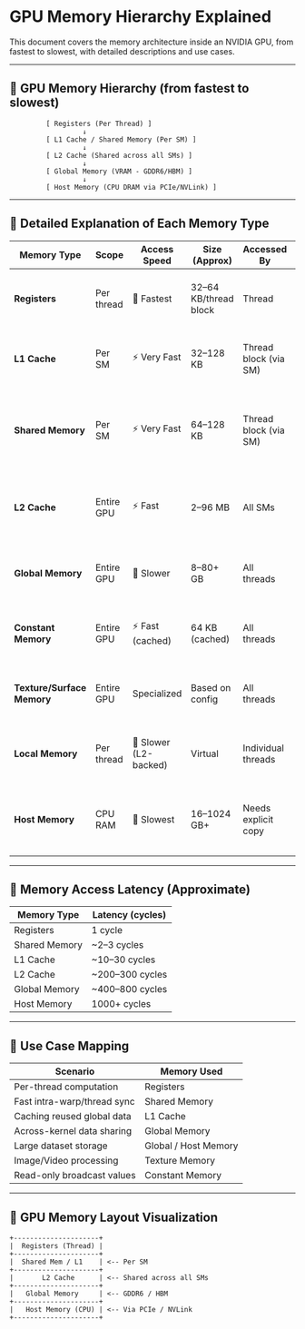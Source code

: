 
# GPU Memory Hierarchy Explained

This document covers the memory architecture inside an NVIDIA GPU, from fastest to slowest, with detailed descriptions and use cases.

---

## 🧠 GPU Memory Hierarchy (from fastest to slowest)

```
         [ Registers (Per Thread) ]
                  ↓
         [ L1 Cache / Shared Memory (Per SM) ]
                  ↓
         [ L2 Cache (Shared across all SMs) ]
                  ↓
         [ Global Memory (VRAM - GDDR6/HBM) ]
                  ↓
         [ Host Memory (CPU DRAM via PCIe/NVLink) ]
```

---

## 📘 Detailed Explanation of Each Memory Type

| Memory Type       | Scope          | Access Speed      | Size (Approx)        | Accessed By         | Use Case                                                                 |
|-------------------|----------------|-------------------|-----------------------|----------------------|--------------------------------------------------------------------------|
| **Registers**      | Per thread     | 🚀 Fastest         | 32–64 KB/thread block | Thread               | Store local thread variables (e.g., loop counters, temp values)          |
| **L1 Cache**       | Per SM         | ⚡ Very Fast       | 32–128 KB             | Thread block (via SM)| Implicit cache for global memory; reduces latency                        |
| **Shared Memory**  | Per SM         | ⚡ Very Fast       | 64–128 KB             | Thread block (via SM)| Explicit programmer-controlled cache for sharing data between threads    |
| **L2 Cache**       | Entire GPU     | ⚡ Fast            | 2–96 MB               | All SMs              | GPU-wide cache for global memory; reduces VRAM access                    |
| **Global Memory**  | Entire GPU     | 🐢 Slower          | 8–80+ GB              | All threads          | Main GPU DRAM (GDDR6/HBM); large data storage                            |
| **Constant Memory**| Entire GPU     | ⚡ Fast (cached)   | 64 KB (cached)        | All threads          | Read-only values used across threads (e.g., weights, configs)            |
| **Texture/Surface Memory** | Entire GPU | Specialized | Based on config | All threads | Optimized for 2D/3D spatial locality — image/video processing |
| **Local Memory**   | Per thread     | 🐌 Slower (L2-backed) | Virtual            | Individual threads   | Used when registers spill; not "local" in the normal sense               |
| **Host Memory**    | CPU RAM        | 🐢 Slowest         | 16–1024 GB+           | Needs explicit copy  | Accessed from host or via `cudaMemcpy`; very slow for real-time tasks   |

---

## 🔁 Memory Access Latency (Approximate)

| Memory Type      | Latency (cycles) |
|------------------|------------------|
| Registers         | 1 cycle          |
| Shared Memory     | ~2–3 cycles      |
| L1 Cache          | ~10–30 cycles    |
| L2 Cache          | ~200–300 cycles  |
| Global Memory     | ~400–800 cycles  |
| Host Memory       | 1000+ cycles     |

---

## 🧪 Use Case Mapping

| Scenario                       | Memory Used          |
|--------------------------------|----------------------|
| Per-thread computation         | Registers            |
| Fast intra-warp/thread sync    | Shared Memory        |
| Caching reused global data     | L1 Cache             |
| Across-kernel data sharing     | Global Memory        |
| Large dataset storage          | Global / Host Memory |
| Image/Video processing         | Texture Memory       |
| Read-only broadcast values     | Constant Memory      |

---

## 📂 GPU Memory Layout Visualization

```
+---------------------+
|  Registers (Thread) |
+---------------------+
|  Shared Mem / L1    | <-- Per SM
+---------------------+
|       L2 Cache      | <-- Shared across all SMs
+---------------------+
|   Global Memory     | <-- GDDR6 / HBM
+---------------------+
|   Host Memory (CPU) | <-- Via PCIe / NVLink
+---------------------+
```

